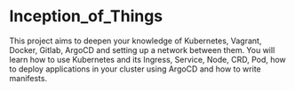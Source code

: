 # Inception_of_Things
This project aims to deepen your knowledge of Kubernetes, Vagrant, Docker, Gitlab, ArgoCD and setting up a network between them. You will learn how to use Kubernetes and its Ingress, Service, Node, CRD, Pod, how to deploy applications in your cluster using ArgoCD and how to write manifests.
